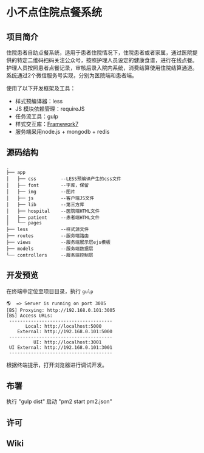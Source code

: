 # 小不点住院点餐系统

## 项目简介

住院患者自助点餐系统，适用于患者住院情况下，住院患者或者家属，通过医院提供的特定二维码扫码关注公众号，按照护理人员设定的健康食谱，进行在线点餐。护理人员按照患者点餐记录，审核后录入院内系统，消费结算使用住院结算通道。
系统通过2个微信服务号实现，分别为医院端和患者端。

使用了以下开发框架及工具：

- 样式预编译器：less
- JS 模块依赖管理：requireJS
- 任务流工具：gulp
- 样式交互库：[Framework7](http://framework7.io/)
- 服务端采用node.js + mongodb + redis

## 源码结构

```
.
├── app
│   ├── css			--LESS预编译产生的css文件
│   ├── font 		--字库，保留
│   ├── img 		--图片
│   ├── js 			--客户端JS文件
│   ├── lib			--第三方库
│   ├── hospital	--医院端HTML文件
│   ├── patient		--患者端HTML文件
│   └── pages
├── less			--样式源文件
├── routes			--服务端路由
├── views			--服务端展示层ejs模板
├── models			--服务端数据层
└── controllers		--服务端控制层
```

## 开发预览

在终端中定位至项目目录，执行 `gulp`

```
🌎  => Server is running on port 3005
[BS] Proxying: http://192.168.0.101:3005
[BS] Access URLs:
 --------------------------------------
       Local: http://localhost:5000
    External: http://192.168.0.101:5000
 --------------------------------------
          UI: http://localhost:3001
 UI External: http://192.168.0.101:3001
 --------------------------------------
```

根据终端提示，打开浏览器进行调试开发。

## 布署

执行 "gulp dist"
启动 "pm2 start pm2.json"


## 许可


## Wiki

